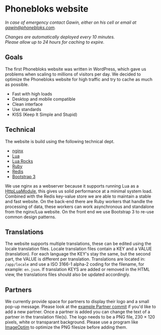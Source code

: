 # Phonebloks website

_In case of emergency contact Gawin, either on his cell or email at gawin@phonebloks.com._

_Changes are automatically deployed every 10 minutes. <br/> Please allow up to 24 hours for caching to expire._

## Goals

The first Phonebloks website was written in WordPress, which gave us problems when scaling to millions of visitors per day. We decided to optimize the Phonebloks website for high traffic and try to cache as much as possible.

- Fast with high loads
- Desktop and mobile compatible
- Clean interface
- Use standards
- KISS (Keep It Simple and Stupid)

## Technical

The website is build using the following technical dept.

- [nginx](http://nginx.org)
- [Lua](http://www.lua.org)
- [Lua Rocks](http://luarocks.org)
- [Ruby](https://www.ruby-lang.org)
- [Redis](http://redis.io)
- [Bootstrap 3](http://getbootstrap.com)

We use nginx as a webserver because it supports running Lua as a [HttpLuaModule](http://wiki.nginx.org/HttpLuaModule), this gives us solid performance at a minimal system load. Combined with the Redis key-value store we are able to maintain a stable and fast website. On the back-end there are Ruby workers that handle the processing of data, these workers can work asynchronous and standalone from the nginx/Lua website. On the front end we use Bootstrap 3 to re-use common design patterns.


## Translations

The website supports multiple translations, these can be edited using the locale translation files.
Locale translation files contain a KEY and a VALUE (translation). For each language the KEY's stay the same, but the second part, the VALUE is different per translation.
Translations are located in: `/app/locale` and use a ISO 3166-1 alpha-2 coding for the filename, for example: `en.json`.
If translation KEYS are added or removed in the HTML view, the translations files should also be updated accordingly.

## Partners

We currently provide space for partners to display their logo and a small pop-up message. Please look at the [example Partner commit](https://github.com/phonebloks/phonebloks-website/commit/ed3ac9e57f767375f0fb88422eea502252d70509) if you'd like to add a new partner. Once a partner is added you can change the text of a partner in the translation file(s).
The logo needs to be a PNG file, 230 × 120 pixels, white or transparant background. Please use a program like [ImageOptim](https://imageoptim.com/) to optimize the PNG filesize before adding them.
